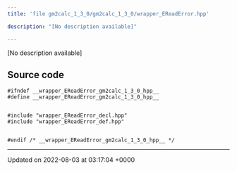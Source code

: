 ```yaml
---
title: 'file gm2calc_1_3_0/gm2calc_1_3_0/wrapper_EReadError.hpp'

description: "[No description available]"

---
```







[No description available]




## Source code

```
#ifndef __wrapper_EReadError_gm2calc_1_3_0_hpp__
#define __wrapper_EReadError_gm2calc_1_3_0_hpp__


#include "wrapper_EReadError_decl.hpp"
#include "wrapper_EReadError_def.hpp"


#endif /* __wrapper_EReadError_gm2calc_1_3_0_hpp__ */
```


-------------------------------

Updated on 2022-08-03 at 03:17:04 +0000
